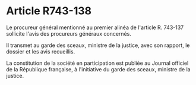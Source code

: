 # Article R743-138

<p>Le procureur général mentionné au premier alinéa de l'article R. 743-137 sollicite l'avis des procureurs généraux concernés.</p><p>Il transmet au garde des sceaux, ministre de la justice, avec son rapport, le dossier et les avis recueillis.</p><p>La constitution de la société en participation est publiée au Journal officiel de la République française, à l'initiative du garde des sceaux, ministre de la justice.</p>